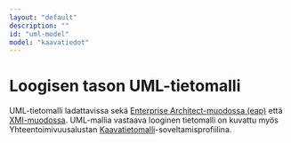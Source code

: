 ```yaml
---
layout: "default"
description: ""
id: "uml-model"
model: "kaavatiedot"
---
```

# Loogisen tason UML-tietomalli
UML-tietomalli ladattavissa sekä [Enterprise Architect-muodossa (eap)](./Kaavatietomalli-1_0.eap?raw=true) että [XMI-muodossa](./Kaavatietomalli-1_0.xmi?raw=true). UML-mallia vastaava looginen tietomalli on kuvattu myös Yhteentoimivuusalustan [Kaavatietomalli](https://tietomallit.suomi.fi/model/rytj-kaava/)-soveltamisprofiilina.
